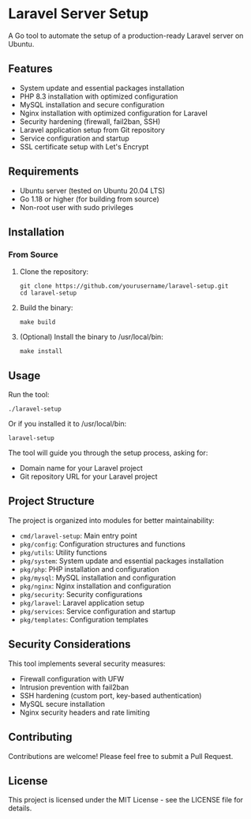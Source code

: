# Laravel Server Setup

A Go tool to automate the setup of a production-ready Laravel server on Ubuntu.

## Features

- System update and essential packages installation
- PHP 8.3 installation with optimized configuration
- MySQL installation and secure configuration
- Nginx installation with optimized configuration for Laravel
- Security hardening (firewall, fail2ban, SSH)
- Laravel application setup from Git repository
- Service configuration and startup
- SSL certificate setup with Let's Encrypt

## Requirements

- Ubuntu server (tested on Ubuntu 20.04 LTS)
- Go 1.18 or higher (for building from source)
- Non-root user with sudo privileges

## Installation

### From Source

1. Clone the repository:
   ```
   git clone https://github.com/yourusername/laravel-setup.git
   cd laravel-setup
   ```

2. Build the binary:
   ```
   make build
   ```

3. (Optional) Install the binary to /usr/local/bin:
   ```
   make install
   ```

## Usage

Run the tool:

```
./laravel-setup
```

Or if you installed it to /usr/local/bin:

```
laravel-setup
```

The tool will guide you through the setup process, asking for:

- Domain name for your Laravel project
- Git repository URL for your Laravel project

## Project Structure

The project is organized into modules for better maintainability:

- `cmd/laravel-setup`: Main entry point
- `pkg/config`: Configuration structures and functions
- `pkg/utils`: Utility functions
- `pkg/system`: System update and essential packages installation
- `pkg/php`: PHP installation and configuration
- `pkg/mysql`: MySQL installation and configuration
- `pkg/nginx`: Nginx installation and configuration
- `pkg/security`: Security configurations
- `pkg/laravel`: Laravel application setup
- `pkg/services`: Service configuration and startup
- `pkg/templates`: Configuration templates

## Security Considerations

This tool implements several security measures:

- Firewall configuration with UFW
- Intrusion prevention with fail2ban
- SSH hardening (custom port, key-based authentication)
- MySQL secure installation
- Nginx security headers and rate limiting

## Contributing

Contributions are welcome! Please feel free to submit a Pull Request.

## License

This project is licensed under the MIT License - see the LICENSE file for details.